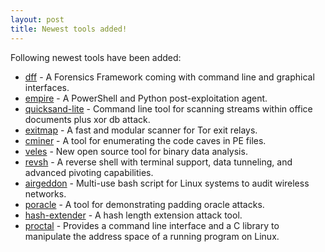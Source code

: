 ```yaml
---
layout: post
title: Newest tools added!
---
```


Following newest tools have been added:


* [dff]("https://github.com/arxsys/dff") - A Forensics Framework coming with command line and graphical interfaces.
* [empire]("https://github.com/adaptivethreat/Empire") - A PowerShell and Python post-exploitation agent.
* [quicksand-lite]("https://github.com/tylabs/quicksand_lite") - Command line tool for scanning streams within office documents plus xor db attack.
* [exitmap]("https://github.com/NullHypothesis/exitmap") - A fast and modular scanner for Tor exit relays.
* [cminer]("https://github.com/EgeBalci/Cminer/") - A tool for enumerating the code caves in PE files.
* [veles]("https://codisec.com/veles/") - New open source tool for binary data analysis.
* [revsh]("https://github.com/emptymonkey/revsh/") - A reverse shell with terminal support, data tunneling, and advanced pivoting capabilities.
* [airgeddon]("https://github.com/v1s1t0r1sh3r3/airgeddon") - Multi-use bash script for Linux systems to audit wireless networks.
* [poracle]("https://github.com/iagox86/poracle") - A tool for demonstrating padding oracle attacks.
* [hash-extender]("https://github.com/iagox86/hash_extender") - A hash length extension attack tool.
* [proctal]("https://github.com/daniel-araujo/proctal") - Provides a command line interface and a C library to manipulate the address space of a running program on Linux.



